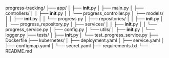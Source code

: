 progress-tracking/
├── app/
│   ├── __init__.py
│   ├── main.py
│   ├── controllers/
│   │   ├── __init__.py
│   │   └── progress_controller.py
│   ├── models/
│   │   ├── __init__.py
│   │   └── progress.py
│   ├── repositories/
│   │   ├── __init__.py
│   │   └── progress_repository.py
│   ├── services/
│   │   ├── __init__.py
│   │   └── progress_service.py
│   ├── config.py
│   └── utils/
│       ├── __init__.py
│       └── logger.py
├── tests/
│   ├── __init__.py
│   └── test_progress_service.py
├── Dockerfile
├── kubernetes/
│   ├── deployment.yaml
│   ├── service.yaml
│   ├── configmap.yaml
│   └── secret.yaml
├── requirements.txt
└── README.md